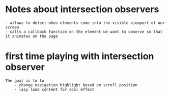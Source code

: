 # Notes about intersection observers

    - allows to detect when elements come into the visible viewport of our screen
    - calls a callback function on the element we want to observe so that it animates on the page

# first time playing with intersection observer

    The goal is to to
        - change navigation highlight based on scroll position
        - lazy load content for cool effect
